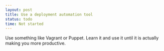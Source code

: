 ```yaml
---
layout: post
title: Use a deployment automation tool
status: todo
time: Not started
---
```

Use something like Vagrant or Puppet. Learn it and use it until it is actually making you more productive.

